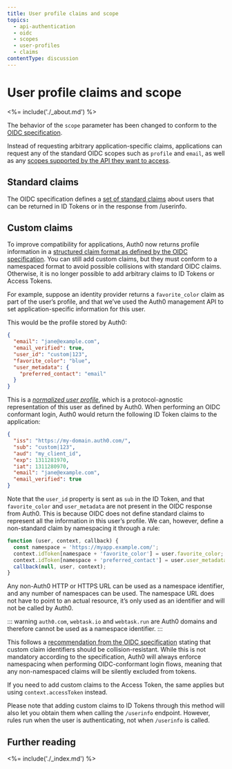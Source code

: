 ```yaml
---
title: User profile claims and scope
topics:
  - api-authentication
  - oidc
  - scopes
  - user-profiles
  - claims
contentType: discussion
---
```


# User profile claims and scope

<%= include('./_about.md') %>

The behavior of the `scope` parameter has been changed to conform to the [OIDC specification](https://openid.net/specs/openid-connect-core-1_0.html#ScopeClaims).

Instead of requesting arbitrary application-specific claims, applications can request any of the standard OIDC scopes such as `profile` and `email`, as well as any [scopes supported by the API they want to access](/api-auth/tutorials/adoption/api-tokens).

## Standard claims

The OIDC specification defines a [set of standard claims](https://openid.net/specs/openid-connect-core-1_0.html#StandardClaims) about users that can be returned in ID Tokens or in the response from /userinfo.

## Custom claims

To improve compatibility for applications, Auth0 now returns profile information in a [structured claim format as defined by the OIDC specification](https://openid.net/specs/openid-connect-core-1_0.html#StandardClaims). You can still add custom claims, but they must conform to a namespaced format to avoid possible collisions with standard OIDC claims. Otherwise, it is no longer possible to add arbitrary claims to ID Tokens or Access Tokens. 

For example, suppose an identity provider returns a `favorite_color` claim as part of the user’s profile, and that we’ve used the Auth0 management API to set application-specific information for this user.

This would be the profile stored by Auth0:

```json
{
  "email": "jane@example.com",
  "email_verified": true,
  "user_id": "custom|123",
  "favorite_color": "blue",
  "user_metadata": {
    "preferred_contact": "email"
  }
}
```

This is a [*normalized user profile*](/user-profile/normalized), which is a protocol-agnostic representation of this user as defined by Auth0. When performing an OIDC conformant login, Auth0 would return the following ID Token claims to the application:

```json
{
  "iss": "https://my-domain.auth0.com/",
  "sub": "custom|123",
  "aud": "my_client_id",
  "exp": 1311281970,
  "iat": 1311280970,
  "email": "jane@example.com",
  "email_verified": true
}
```

Note that the `user_id` property is sent as `sub` in the ID Token, and that `favorite_color` and `user_metadata` are not present in the OIDC response from Auth0. This is because OIDC does not define standard claims to represent all the information in this user’s profile. We can, however, define a non-standard claim by namespacing it through a rule:

```js
function (user, context, callback) {
  const namespace = 'https://myapp.example.com/';
  context.idToken[namespace + 'favorite_color'] = user.favorite_color;
  context.idToken[namespace + 'preferred_contact'] = user.user_metadata.preferred_contact;
  callback(null, user, context);
}
```

Any non-Auth0 HTTP or HTTPS URL can be used as a namespace identifier, and any number of namespaces can be used. The namespace URL does not have to point to an actual resource, it’s only used as an identifier and will not be called by Auth0. 

::: warning
`auth0.com`, `webtask.io` and `webtask.run` are Auth0 domains and therefore cannot be used as a namespace identifier.
:::

This follows a [recommendation from the OIDC specification](https://openid.net/specs/openid-connect-core-1_0.html#AdditionalClaims) stating that custom claim identifiers should be collision-resistant. While this is not mandatory according to the specification, Auth0 will always enforce namespacing when performing OIDC-conformant login flows, meaning that any non-namespaced claims will be silently excluded from tokens.

If you need to add custom claims to the Access Token, the same applies but using `context.accessToken` instead.

Please note that adding custom claims to ID Tokens through this method will also let you obtain them when calling the `/userinfo` endpoint. However, rules run when the user is authenticating, not when `/userinfo` is called.

## Further reading

<%= include('./_index.md') %>
